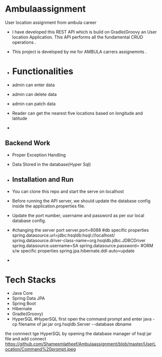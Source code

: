 # Ambulaassignment
User location assignment from ambula career

 

 - I have developed this REST API  which is build on Gradle(Groovy an User location Application. This API performs all the fundamental CRUD operations .
 
- This project is developed by me for AMBULA carrers assignemnts .
- # Functionalities
-   admin can enter data
-   admin can delete data
-   admin can patch data
-   Reader can get the nearest five locations based on longitude and latitude
-   


## Backend Work
-  Proper Exception Handling
-  Data Stored in the database(Hyper Sql)

-  ## Installation and Run
-  You can clone this repo and start the serve on localhost
-   Before running the API server, we should update the database config inside the application.properties file.
-   Update the port number, username and password as per our local database config.
-   #changing the server port
    server.port=8088
     #db specific properties
    spring.datasource.url=jdbc:hsqldb:hsql://localhost/
     spring.datasource.driver-class-name=org.hsqldb.jdbc.JDBCDriver
    spring.datasource.username=SA
    spring.datasource.password=
     #ORM s/w specific properties
     spring.jpa.hibernate.ddl-auto=update

-   
# Tech Stacks
-   Java Core
-   Spring Data JPA
-   Spring Boot
-   Hibernate
-   Gradle(Groovy)
-   HyperSQL
#HyperSQL
first open the command prompt and enter java -cp filename of jar.jar org.hsqldb.Server --database dbname

the connnect tge HyperSQL by opening the database manager of hsql jar file and add connect
https://github.com/Shameemlatheef/Ambulaassignment/blob/master/UserLocation/Command%20prompt.jpeg


